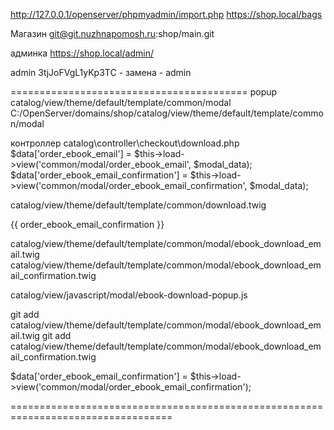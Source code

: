<!-- #SHOP  POPUP -->

http://127.0.0.1/openserver/phpmyadmin/import.php
https://shop.local/bags

Магазин
git@git.nuzhnapomosh.ru:shop/main.git

админка
https://shop.local/admin/

admin
3tjJoFVgL1yKp3TC - замена - admin

========================================= popup
catalog/view/theme/default/template/common/modal
C:/OpenServer/domains/shop/catalog/view/theme/default/template/common/modal


контроллер
catalog\controller\checkout\download.php
$data['order_ebook_email'] = $this->load->view('common/modal/order_ebook_email', $modal_data);
$data['order_ebook_email_confirmation'] = $this->load->view('common/modal/order_ebook_email_confirmation', $modal_data);

catalog/view/theme/default/template/common/download.twig

{{ order_ebook_email_confirmation }}


catalog/view/theme/default/template/common/modal/ebook_download_email.twig
catalog/view/theme/default/template/common/modal/ebook_download_email_confirmation.twig


catalog/view/javascript/modal/ebook-download-popup.js


git add catalog/view/theme/default/template/common/modal/ebook_download_email.twig
git add catalog/view/theme/default/template/common/modal/ebook_download_email_confirmation.twig


$data['order_ebook_email_confirmation'] = $this->load->view('common/modal/order_ebook_email_confirmation');

==================================================================================
